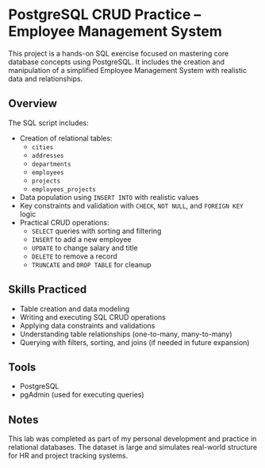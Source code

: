 # PostgreSQL CRUD Practice – Employee Management System

This project is a hands-on SQL exercise focused on mastering core database concepts using PostgreSQL. It includes the creation and manipulation of a simplified Employee Management System with realistic data and relationships.

## Overview

The SQL script includes:

- Creation of relational tables:
  - `cities`
  - `addresses`
  - `departments`
  - `employees`
  - `projects`
  - `employees_projects`
- Data population using `INSERT INTO` with realistic values
- Key constraints and validation with `CHECK`, `NOT NULL`, and `FOREIGN KEY` logic
- Practical CRUD operations:
  - `SELECT` queries with sorting and filtering
  - `INSERT` to add a new employee
  - `UPDATE` to change salary and title
  - `DELETE` to remove a record
  - `TRUNCATE` and `DROP TABLE` for cleanup

## Skills Practiced

- Table creation and data modeling
- Writing and executing SQL CRUD operations
- Applying data constraints and validations
- Understanding table relationships (one-to-many, many-to-many)
- Querying with filters, sorting, and joins (if needed in future expansion)

## Tools

- PostgreSQL
- pgAdmin (used for executing queries)

## Notes

This lab was completed as part of my personal development and practice in relational databases. The dataset is large and simulates real-world structure for HR and project tracking systems.
